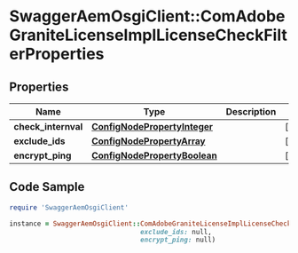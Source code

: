 # SwaggerAemOsgiClient::ComAdobeGraniteLicenseImplLicenseCheckFilterProperties

## Properties

Name | Type | Description | Notes
------------ | ------------- | ------------- | -------------
**check_internval** | [**ConfigNodePropertyInteger**](ConfigNodePropertyInteger.md) |  | [optional] 
**exclude_ids** | [**ConfigNodePropertyArray**](ConfigNodePropertyArray.md) |  | [optional] 
**encrypt_ping** | [**ConfigNodePropertyBoolean**](ConfigNodePropertyBoolean.md) |  | [optional] 

## Code Sample

```ruby
require 'SwaggerAemOsgiClient'

instance = SwaggerAemOsgiClient::ComAdobeGraniteLicenseImplLicenseCheckFilterProperties.new(check_internval: null,
                                 exclude_ids: null,
                                 encrypt_ping: null)
```


